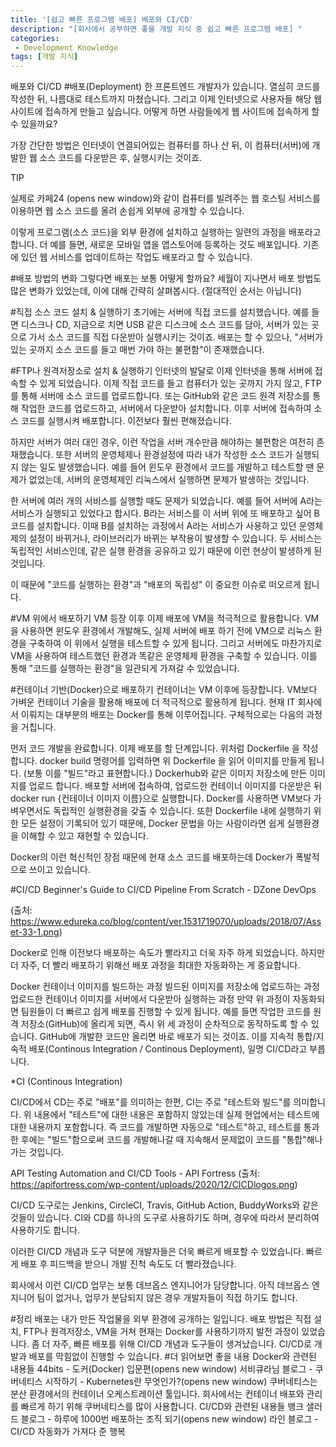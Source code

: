 ```yaml
---
title: '[쉽고 빠른 프로그램 배포] 배포와 CI/CD'
description: "[회사에서 공부하면 좋을 개발 지식 중 쉽고 빠른 프로그램 배포] "
categories:
 - Development Knowledge 
tags: [개발 지식]
---
```


배포와 CI/CD
#배포(Deployment)
한 프론트엔드 개발자가 있습니다. 열심히 코드를 작성한 뒤, 나름대로 테스트까지 마쳤습니다. 그리고 이제 인터넷으로 사용자들 해당 웹 사이트에 접속하게 만들고 싶습니다. 어떻게 하면 사람들에게 웹 사이트에 접속하게 할 수 있을까요?

가장 간단한 방법은 인터넷이 연결되어있는 컴퓨터를 하나 산 뒤, 이 컴퓨터(서버)에 개발한 웹 소스 코드를 다운받은 후, 실행시키는 것이죠.

TIP

실제로 카페24 (opens new window)와 같이 컴퓨터를 빌려주는 웹 호스팅 서비스를 이용하면 웹 소스 코드를 올려 손쉽게 외부에 공개할 수 있습니다.

이렇게 프로그램(소스 코드)을 외부 환경에 설치하고 실행하는 일련의 과정을 배포라고 합니다. 더 예를 들면, 새로운 모바일 앱을 앱스토어에 등록하는 것도 배포입니다. 기존에 있던 웹 서비스를 업데이트하는 작업도 배포라고 할 수 있습니다.


#배포 방법의 변화
그렇다면 배포는 보통 어떻게 할까요? 세월이 지나면서 배포 방법도 많은 변화가 있었는데, 이에 대해 간략히 살펴봅시다. (절대적인 순서는 아닙니다)

#직접 소스 코드 설치 & 실행하기
초기에는 서버에 직접 코드를 설치했습니다. 예를 들면 디스크나 CD, 지금으로 치면 USB 같은 디스크에 소스 코드를 담아, 서버가 있는 곳으로 가서 소스 코드를 직접 다운받아 실행시키는 것이죠. 배포는 할 수 있으나, "서버가 있는 곳까지 소스 코드를 들고 매번 가야 하는 불편함"이 존재했습니다.

#FTP나 원격저장소로 설치 & 실행하기
인터넷의 발달로 이제 인터넷을 통해 서버에 접속할 수 있게 되었습니다. 이제 직접 코드를 들고 컴퓨터가 있는 곳까지 가지 않고, FTP를 통해 서버에 소스 코드를 업로드합니다. 또는 GitHub와 같은 코드 원격 저장소를 통해 작업한 코드를 업로드하고, 서버에서 다운받아 설치합니다. 이후 서버에 접속하여 소스 코드를 실행시켜 배포합니다. 이전보다 훨씬 편해졌습니다.

하지만 서버가 여러 대인 경우, 이런 작업을 서버 개수만큼 해야하는 불편함은 여전히 존재했습니다. 또한 서버의 운영체제나 환경설정에 따라 내가 작성한 소스 코드가 실행되지 않는 일도 발생했습니다. 예를 들어 윈도우 환경에서 코드를 개발하고 테스트할 땐 문제가 없었는데, 서버의 운영체제인 리눅스에서 실행하면 문제가 발생하는 것입니다.

한 서버에 여러 개의 서비스를 실행할 때도 문제가 되었습니다. 예를 들어 서버에 A라는 서비스가 실행되고 있었다고 합시다. B라는 서비스를 이 서버 위에 또 배포하고 싶어 B 코드를 설치합니다. 이때 B를 설치하는 과정에서 A라는 서비스가 사용하고 있던 운영체제의 설정이 바뀌거나, 라이브러리가 바뀌는 부작용이 발생할 수 있습니다. 두 서비스는 독립적인 서비스인데, 같은 실행 환경을 공유하고 있기 때문에 이런 현상이 발생하게 된 것입니다.

이 때문에 "코드를 실행하는 환경"과 "배포의 독립성" 이 중요한 이슈로 떠오르게 됩니다.

#VM 위에서 배포하기
VM 등장 이후 이제 배포에 VM을 적극적으로 활용합니다. VM을 사용하면 윈도우 환경에서 개발해도, 실제 서버에 배포 하기 전에 VM으로 리눅스 환경을 구축하여 이 위에서 실행을 테스트할 수 있게 됩니다. 그리고 서버에도 마찬가지로 VM을 사용하여 테스트했던 환경과 똑같은 운영체제 환경을 구축할 수 있습니다. 이를 통해 "코드를 실행하는 환경"을 일관되게 가져갈 수 있었습니다.

#컨테이너 기반(Docker)으로 배포하기
컨테이너는 VM 이후에 등장합니다. VM보다 가벼운 컨테이너 기술을 활용해 배포에 더 적극적으로 활용하게 됩니다. 현재 IT 회사에서 이뤄지는 대부분의 배포는 Docker를 통해 이루어집니다. 구체적으로는 다음의 과정을 거칩니다.

먼저 코드 개발을 완료합니다.
이제 배포를 할 단계입니다. 위처럼 Dockerfile 을 작성합니다.
docker build 명령어를 입력하면 위 Dockerfile 을 읽어 이미지를 만들게 됩니다. (보통 이를 "빌드"라고 표현합니다.)
Dockerhub와 같은 이미지 저장소에 만든 이미지를 업로드 합니다.
배포할 서버에 접속하여, 업로드한 컨테이너 이미지를 다운받은 뒤 docker run {컨테이너 이미지 이름}으로 실행합니다.
Docker를 사용하면 VM보다 가벼우면서도 독립적인 실행환경을 갖출 수 있습니다. 또한 Dockerfile 내에 실행하기 위한 모든 설정이 기록되어 있기 때문에, Docker 문법을 아는 사람이라면 쉽게 실행환경을 이해할 수 있고 재현할 수 있습니다.

Docker의 이런 혁신적인 장점 때문에 현재 소스 코드를 배포하는데 Docker가 폭발적으로 쓰이고 있습니다.


#CI/CD
Beginner's Guide to CI/CD Pipeline From Scratch - DZone DevOps

(출처: https://www.edureka.co/blog/content/ver.1531719070/uploads/2018/07/Asset-33-1.png)

Docker로 인해 이전보다 배포하는 속도가 빨라지고 더욱 자주 하게 되었습니다. 하지만 더 자주, 더 빨리 배포하기 위해선 배포 과정을 최대한 자동화하는 게 중요합니다.

Docker 컨테이너 이미지를 빌드하는 과정
빌드된 이미지를 저장소에 업로드하는 과정
업로드한 컨테이너 이미지를 서버에서 다운받아 실행하는 과정
만약 위 과정이 자동화되면 팀원들이 더 빠르고 쉽게 배포를 진행할 수 있게 됩니다. 예를 들면 작업한 코드를 원격 저장소(GitHub)에 올리게 되면, 즉시 위 세 과정이 순차적으로 동작하도록 할 수 있습니다. GitHub에 개발한 코드만 올리면 바로 배포가 되는 것이죠. 이를 지속적 통합/지속적 배포(Continous Integration / Continous Deployment), 일명 CI/CD라고 부릅니다.

*CI (Continous Integration)

CI/CD에서 CD는 주로 "배포"를 의미하는 한편, CI는 주로 "테스트와 빌드"를 의미합니다. 위 내용에서 "테스트"에 대한 내용은 포함하지 않았는데 실제 현업에서는 테스트에 대한 내용까지 포함합니다. 즉 코드를 개발하면 자동으로 "테스트"하고, 테스트를 통과한 후에는 "빌드"함으로써 코드를 개발해나갈 때 지속해서 문제없이 코드를 "통합"해나가는 것입니다.

API Testing Automation and CI/CD Tools - API Fortress (출처: https://apifortress.com/wp-content/uploads/2020/12/CICDlogos.png)

CI/CD 도구로는 Jenkins, CircleCI, Travis, GitHub Action, BuddyWorks와 같은 것들이 있습니다. CI와 CD를 하나의 도구로 사용하기도 하며, 경우에 따라서 분리하여 사용하기도 합니다.

이러한 CI/CD 개념과 도구 덕분에 개발자들은 더욱 빠르게 배포할 수 있었습니다. 빠르게 배포 후 피드백을 받으니 개발 진척 속도도 더 빨라졌습니다.

회사에서 이런 CI/CD 업무는 보통 데브옵스 엔지니어가 담당합니다. 아직 데브옵스 엔지니어 팀이 없거나, 업무가 분담되지 않은 경우 개발자들이 직접 하기도 합니다.

#정리
배포는 내가 만든 작업물을 외부 환경에 공개하는 일입니다.
배포 방법은 직접 설치, FTP나 원격저장소, VM을 거쳐 현재는 Docker를 사용하기까지 발전 과정이 있었습니다.
좀 더 자주, 빠른 배포를 위해 CI/CD 개념과 도구들이 생겨났습니다.
CI/CD로 개발과 배포를 막힘없이 진행할 수 있습니다.
#더 읽어보면 좋을 내용
Docker와 관련된 내용들
44bits - 도커(Docker) 입문편(opens new window)
서비큐라님 블로그 - 쿠버네티스 시작하기 - Kubernetes란 무엇인가?(opens new window)
쿠버네티스는 분산 환경에서의 컨테이너 오케스트레이션 툴입니다. 회사에서는 컨테이너 배포와 관리를 빠르게 하기 위해 쿠버네티스를 많이 사용합니다.
CI/CD와 관련된 내용들
뱅크 샐러드 블로그 - 하루에 1000번 배포하는 조직 되기(opens new window)
라인 블로그 - CI/CD 자동화가 가져다 준 행복
